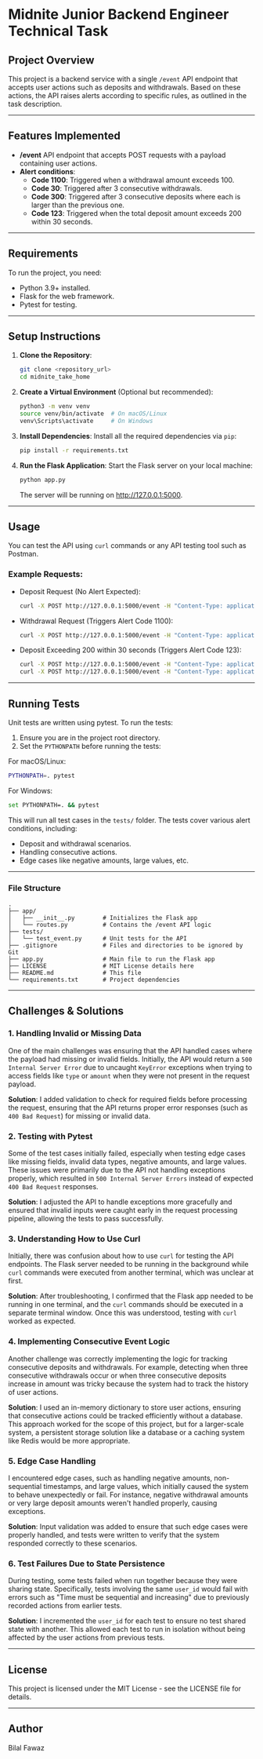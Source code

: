 # Midnite Junior Backend Engineer Technical Task

## Project Overview

This project is a backend service with a single `/event` API endpoint that accepts user actions such as deposits and withdrawals. Based on these actions, the API raises alerts according to specific rules, as outlined in the task description.

---

## Features Implemented
- **/event** API endpoint that accepts POST requests with a payload containing user actions.
- **Alert conditions**:
  - **Code 1100**: Triggered when a withdrawal amount exceeds 100.
  - **Code 30**: Triggered after 3 consecutive withdrawals.
  - **Code 300**: Triggered after 3 consecutive deposits where each is larger than the previous one.
  - **Code 123**: Triggered when the total deposit amount exceeds 200 within 30 seconds.
  
---

## Requirements

To run the project, you need:
- Python 3.9+ installed.
- Flask for the web framework.
- Pytest for testing.

---

## Setup Instructions

1. **Clone the Repository**:
   ```bash
   git clone <repository_url>
   cd midnite_take_home 
   ```

2. **Create a Virtual Environment** (Optional but recommended):
    ```bash
    python3 -m venv venv
    source venv/bin/activate  # On macOS/Linux
    venv\Scripts\activate     # On Windows
   ```
3. **Install Dependencies**: Install all the required dependencies via `pip`:
    ```bash
    pip install -r requirements.txt
    ```
4. **Run the Flask Application**: Start the Flask server on your local machine:
   ```bash
   python app.py
   ```
   The server will be running on http://127.0.0.1:5000.

---
## Usage
You can test the API using `curl` commands or any API testing tool such as Postman.

### Example Requests:
- Deposit Request (No Alert Expected):
    ```bash
    curl -X POST http://127.0.0.1:5000/event -H "Content-Type: application/json" -d '{"type": "deposit", "amount": "50.00", "user_id": 1, "time": 10}'
    ```
- Withdrawal Request (Triggers Alert Code 1100):
    ```bash 
    curl -X POST http://127.0.0.1:5000/event -H "Content-Type: application/json" -d '{"type": "withdraw", "amount": "150.00", "user_id": 1, "time": 20}'
    ```
- Deposit Exceeding 200 within 30 seconds (Triggers Alert Code 123):
    ```bash 
    curl -X POST http://127.0.0.1:5000/event -H "Content-Type: application/json" -d '{"type": "deposit", "amount": "100.00", "user_id": 1, "time": 10}'
    curl -X POST http://127.0.0.1:5000/event -H "Content-Type: application/json" -d '{"type": "deposit", "amount": "120.00", "user_id": 1, "time": 20}'
    ```
---
## Running Tests
Unit tests are written using pytest. To run the tests:
1. Ensure you are in the project root directory.
2. Set the `PYTHONPATH` before running the tests:

For macOS/Linux: 
```bash
PYTHONPATH=. pytest
```

For Windows:

```bash 
set PYTHONPATH=. && pytest
```


This will run all test cases in the `tests/` folder. The tests cover various alert conditions, including:
- Deposit and withdrawal scenarios.
- Handling consecutive actions.
- Edge cases like negative amounts, large values, etc.

---
### File Structure 
```
.
├── app/
│   ├── __init__.py        # Initializes the Flask app
│   └── routes.py          # Contains the /event API logic
├── tests/
│   └── test_event.py      # Unit tests for the API
├── .gitignore             # Files and directories to be ignored by Git
├── app.py                 # Main file to run the Flask app
├── LICENSE                # MIT License details here
├── README.md              # This file
└── requirements.txt       # Project dependencies
```
---
## Challenges & Solutions

### 1. Handling Invalid or Missing Data
One of the main challenges was ensuring that the API handled cases where the payload had missing or invalid fields. Initially, the API would return a `500 Internal Server Error` due to uncaught `KeyError` exceptions when trying to access fields like `type` or `amount` when they were not present in the request payload.

**Solution**: I added validation to check for required fields before processing the request, ensuring that the API returns proper error responses (such as `400 Bad Request`) for missing or invalid data.


### 2. Testing with Pytest
Some of the test cases initially failed, especially when testing edge cases like missing fields, invalid data types, negative amounts, and large values. These issues were primarily due to the API not handling exceptions properly, which resulted in `500 Internal Server Errors` instead of expected `400 Bad Request` responses.

**Solution**: I adjusted the API to handle exceptions more gracefully and ensured that invalid inputs were caught early in the request processing pipeline, allowing the tests to pass successfully.


### 3. Understanding How to Use Curl
Initially, there was confusion about how to use `curl` for testing the API endpoints. The Flask server needed to be running in the background while `curl` commands were executed from another terminal, which was unclear at first.

**Solution**: After troubleshooting, I confirmed that the Flask app needed to be running in one terminal, and the `curl` commands should be executed in a separate terminal window. Once this was understood, testing with `curl` worked as expected.


### 4. Implementing Consecutive Event Logic
Another challenge was correctly implementing the logic for tracking consecutive deposits and withdrawals. For example, detecting when three consecutive withdrawals occur or when three consecutive deposits increase in amount was tricky because the system had to track the history of user actions.

**Solution**: I used an in-memory dictionary to store user actions, ensuring that consecutive actions could be tracked efficiently without a database. This approach worked for the scope of this project, but for a larger-scale system, a persistent storage solution like a database or a caching system like Redis would be more appropriate.


### 5. Edge Case Handling
I encountered edge cases, such as handling negative amounts, non-sequential timestamps, and large values, which initially caused the system to behave unexpectedly or fail. For instance, negative withdrawal amounts or very large deposit amounts weren't handled properly, causing exceptions.

**Solution**: Input validation was added to ensure that such edge cases were properly handled, and tests were written to verify that the system responded correctly to these scenarios.

### 6. Test Failures Due to State Persistence
During testing, some tests failed when run together because they were sharing state. Specifically, tests involving the same `user_id` would fail with errors such as "Time must be sequential and increasing" due to previously recorded actions from earlier tests.

**Solution**: I incremented the `user_id` for each test to ensure no test shared state with another. This allowed each test to run in isolation without being affected by the user actions from previous tests.

---
## License
This project is licensed under the MIT License - see the LICENSE file for details.

---
## Author 
Bilal Fawaz 